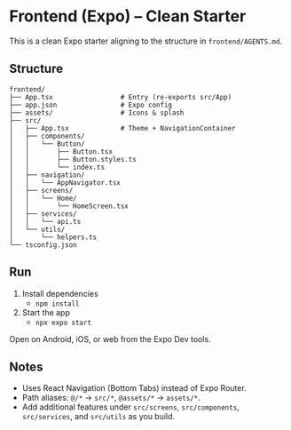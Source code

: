 # Frontend (Expo) – Clean Starter

This is a clean Expo starter aligning to the structure in `frontend/AGENTS.md`.

## Structure

```
frontend/
├── App.tsx                 # Entry (re-exports src/App)
├── app.json                # Expo config
├── assets/                 # Icons & splash
├── src/
│   ├── App.tsx             # Theme + NavigationContainer
│   ├── components/
│   │   └── Button/
│   │       ├── Button.tsx
│   │       ├── Button.styles.ts
│   │       └── index.ts
│   ├── navigation/
│   │   └── AppNavigator.tsx
│   ├── screens/
│   │   └── Home/
│   │       └── HomeScreen.tsx
│   ├── services/
│   │   └── api.ts
│   └── utils/
│       └── helpers.ts
└── tsconfig.json
```

## Run

1. Install dependencies
   - `npm install`
2. Start the app
   - `npx expo start`

Open on Android, iOS, or web from the Expo Dev tools.

## Notes
- Uses React Navigation (Bottom Tabs) instead of Expo Router.
- Path aliases: `@/*` → `src/*`, `@assets/*` → `assets/*`.
- Add additional features under `src/screens`, `src/components`, `src/services`, and `src/utils` as you build.
